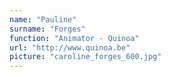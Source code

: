 ```yaml
---
name: "Pauline"
surname: "Forges"
function: "Animator - Quinoa"
url: "http://www.quinoa.be"
picture: "caroline_forges_600.jpg"
---
```

